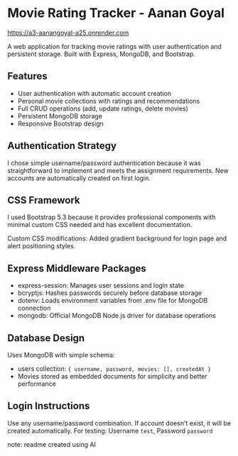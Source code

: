 # Movie Rating Tracker - Aanan Goyal

https://a3-aanangoyal-a25.onrender.com

A web application for tracking movie ratings with user authentication and persistent storage. Built with Express, MongoDB, and Bootstrap.

## Features

- User authentication with automatic account creation
- Personal movie collections with ratings and recommendations
- Full CRUD operations (add, update ratings, delete movies)
- Persistent MongoDB storage
- Responsive Bootstrap design

## Authentication Strategy

I chose simple username/password authentication because it was straightforward to implement and meets the assignment requirements. New accounts are automatically created on first login.

## CSS Framework

I used Bootstrap 5.3 because it provides professional components with minimal custom CSS needed and has excellent documentation.

Custom CSS modifications: Added gradient background for login page and alert positioning styles.

## Express Middleware Packages

- express-session: Manages user sessions and login state
- bcryptjs: Hashes passwords securely before database storage
- dotenv: Loads environment variables from .env file for MongoDB connection
- mongodb: Official MongoDB Node.js driver for database operations

## Database Design

Uses MongoDB with simple schema:
- users collection: `{ username, password, movies: [], createdAt }`
- Movies stored as embedded documents for simplicity and better performance

## Login Instructions

Use any username/password combination. If account doesn't exist, it will be created automatically.
For testing: Username `test`, Password `password`

note: readme created using AI
